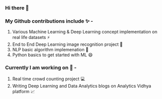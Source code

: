 ### Hi there 👋
### My Github contributions include ✨ - 
1. Various Machine Learning & Deep Learning concept implementation on real life datasets ⚡
2. End to End Deep Learning image recognition project 🌟
3. NLP basic algorithm implemenation 💬 
4. Python basics to get started with ML 😄

### Currently I am working on 🎯 - 
1. Real time crowd counting project 💻
2. Writing Deep Learning and Data Analytics blogs on Analytics Vidhya platform 📈



<!--
**YashK07/YashK07** is a ✨ _special_ ✨ repository because its `README.md` (this file) appears on your GitHub profile.

Here are some ideas to get you started:

- 🔭 I’m currently working on ...
- 🌱 I’m currently learning ...
- 👯 I’m looking to collaborate on ...
- 🤔 I’m looking for help with ...
- 💬 Ask me about ...
- 📫 How to reach me: ...
- 😄 Pronouns: ...
- ⚡ Fun fact: ...
-->

